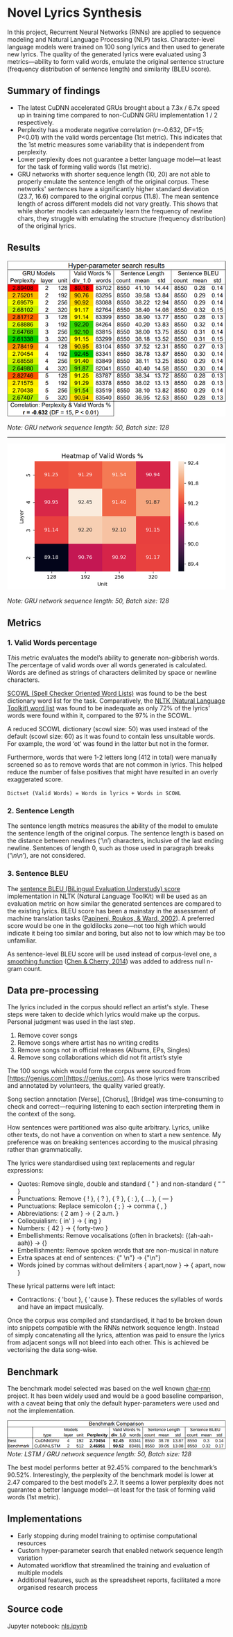 # Novel Lyrics Synthesis

In this project, Recurrent Neural Networks (RNNs) are applied to sequence modeling and Natural Language Processing (NLP) tasks. Character-level language models were trained on 100 song lyrics and then used to generate new lyrics. The quality of the generated lyrics were evaluated using 3 metrics—ability to form valid words, emulate the original sentence structure (frequency distribution of sentence length) and similarity (BLEU score).

## Summary of findings

- The latest CuDNN accelerated GRUs brought about a 7.3x / 6.7x speed up in training time compared to non-CuDNN GRU implementation 1 / 2 respectively.
- Perplexity has a moderate negative correlation (r=-0.632, DF=15; P<0.01) with the valid words percentage (1st metric). This indicates that the 1st metric measures some variability that is independent from perplexity. 
- Lower perplexity does not guarantee a better language model—at least for the task of forming valid words (1st metric).
- GRU networks with shorter sequence length (10, 20) are not able to properly emulate the sentence length of the original corpus. These networks' sentences have a significantly higher standard deviation (23.7, 16.6) compared to the original corpus (11.8). The mean sentence length of across different models did not vary greatly. This shows that while shorter models can adequately learn the frequency of newline chars, they struggle with emulating the structure (frequency distribution) of the original lyrics.

## Results

![](docs/hyper-parameter_search_results.png)

_Note: GRU network sequence length: 50, Batch size: 128_

---

![](docs/heatmap_valid_word_per.png)

_Note: GRU network sequence length: 50, Batch size: 128_

## Metrics

### __1. Valid Words percentage__

T*h*is m*e*tric eva*l*uates the model’s ability to generate non-gibberish words. The *p*ercentage of valid words over all words generated is calculated. Words are defined as strings of characters delimited by space or newline characters.

[SCOWL (Spell Checker Oriented Word Lists)](https://github.com/en-wl/wordlist) was found to be the best dictionary word list for the task. Comparatively, the [NLTK (Natural Language Toolkit) word list](https://www.nltk.org/book/ch02.html#wordlist-corpora) was found to be inadequate as only 72% of the lyrics’ words were found within it, compared to the 97% in the SCOWL.

A reduced SCOWL dictionary (scowl size: 50) was used instead of the default (scowl size: 60) as it was found to contain less unsuitable words. For example, the word ‘ot’ was found in the latter but not in the former.

Furthermore, words that were 1-2 letters long (412 in total) were manually screened so as to remove words that are not common in lyrics. This helped reduce the number of false positives that might have resulted in an overly exaggerated score.

`Dictset (Valid Words) = Words in lyrics + Words in SCOWL`

### __2. Sentence Length__

The sentence length metr*i*cs measures the ability of the model to emulate the sentence length of the original corpus. The sentence length is based on the distance between newlines (*‘*\n’) characters, inclusive of the last ending newline. Sentences of length 0, such as those used in paragraph breaks (‘\\*n*\\*n*’), are not considered.

### __3. Sentence BLEU__

The [sentence BLEU (BiLingual Evaluation Understudy) score](http://www.nltk.org/api/nltk.translate.html#nltk.translate.bleu_score.sentence_bleu) implementation in NLTK (N*a*tural *L*anguage ToolK*i*t) will be used as an e*v*aluation m*e*tric on how similar the generated sentences are compared to the existing lyrics. BLEU score has been a mainstay in the assessment of machine translation tasks ([Papineni, Roukos, & Ward, 2002](https://www.aclweb.org/anthology/P02-1040.pdf)). A preferred score would be one in the goldilocks zone—not too high which would indicate it being too similar and boring, but also not to low which may be too unfamiliar. 

As sentence-level BLEU score will be used instead of corpus-level one, a [smoothing function](https://www.nltk.org/api/nltk.translate.html#nltk.translate.bleu_score.SmoothingFunction.method3) ([Chen & Cherry, 2014](http://acl2014.org/acl2014/W14-33/pdf/W14-3346.pdf)) was added to address null n-gram count.

## Data pre-processing

The lyrics included in the corpus should reflect an artist's style. These steps were taken to decide which lyrics would make up the corpus. Personal judgment was used in the last step.

1. Remove cover songs
2. Remove songs where artist has no writing credits
3. Remove songs not in official releases (Albums, EPs, Singles)
4. Remove song collaborations which did not fit artist’s style

The 100 songs which would form the corpus were sourced from [https://genius.com](https://genius.com). As those lyrics were transcribed and annotated by volunteers, the quality varied greatly. 

Song section annotation [Verse], [Chorus], [Bridge] was time-consuming to check and correct—requiring listening to each section interpreting them in the context of the song.

How sentences were partitioned was also quite arbitrary. Lyrics, unlike other texts, do not have a convention on when to start a new sentence. My preference was on breaking sentences according to the musical phrasing rather than grammatically.

The lyrics were standardised using text replacements and regular expressions:

- Quotes: Remove single, double and standard { " } and non-standard { “ ” }
- Punctuations: Remove { ! }, { ? }, { ‽ }, { : }, { … }, { — }
- Punctuations: Replace semicolon { ; } → comma { , } 
- Abbreviations: { 2 am } → { 2 a.m. }
- Colloquialism: { in' } →  { ing }
- Numbers: { 42 } → { forty-two }
- Embellishments: Remove vocalisations (often in brackets): {(ah-aah-aah)} → {}
- Embellishments: Remove spoken words that are non-musical in nature
- Extra spaces at end of sentences: {" \n"} → {"\n"}
- Words joined by commas without delimiters { apart,now } → { apart, now }

These lyrical patterns were left intact:
- Contractions: { 'bout }, { 'cause }. These reduces the syllables of words and have an impact musically.

Once the corpus was compiled and standardised, it had to be broken down into snippets compatible with the RNNs network sequence length. Instead of simply concatenating all the lyrics, attention was paid to ensure the lyrics from adjacent songs will not bleed into each other. This is achieved be vectorising the data song-wise.

## Benchmark

The benchmark model selected was based on the well known [char-rnn](https://github.com/karpathy/char-rnn) project. It has been widely used and would be a good baseline comparison, with a caveat being that only the default hyper-parameters were used and not the implementation.

![](docs/benchmark.png)
_Note: LSTM / GRU network sequence length: 50, Batch size: 128_

The best model performs better at 92.45% compared to the benchmark’s 90.52%. Interestingly, the perplexity of the benchmark model is lower at 2.47 compared to the best model’s 2.7. It seems a lower perplexity does not guarantee a better language model—at least for the task of forming valid words (1st metric).

## Implementations

- Early stopping during model training to optimise computational resources
- Custom hyper-parameter search that enabled network sequence length variation
- Automated workflow that streamlined the training and evaluation of multiple models
- Additional features, such as the spreadsheet reports, facilitated a more organised research process

## Source code
Jupyter notebook: [nls.ipynb](https://github.com/danieltjw/novel-lyrics-synthesis/blob/master/nls.ipynb)

